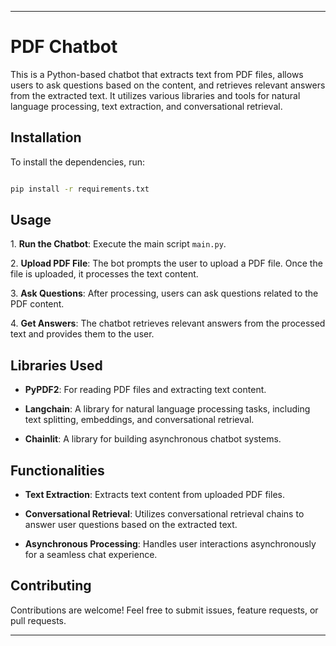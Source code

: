 
---

# PDF Chatbot

This is a Python-based chatbot that extracts text from PDF files, allows users to ask questions based on the content, and retrieves relevant answers from the extracted text. It utilizes various libraries and tools for natural language processing, text extraction, and conversational retrieval.

## Installation

To install the dependencies, run:

```bash

pip install -r requirements.txt

```

## Usage

1\. **Run the Chatbot**: Execute the main script `main.py`.

2\. **Upload PDF File**: The bot prompts the user to upload a PDF file. Once the file is uploaded, it processes the text content.

3\. **Ask Questions**: After processing, users can ask questions related to the PDF content.

4\. **Get Answers**: The chatbot retrieves relevant answers from the processed text and provides them to the user.

## Libraries Used

- **PyPDF2**: For reading PDF files and extracting text content.

- **Langchain**: A library for natural language processing tasks, including text splitting, embeddings, and conversational retrieval.

- **Chainlit**: A library for building asynchronous chatbot systems.

## Functionalities

- **Text Extraction**: Extracts text content from uploaded PDF files.

- **Conversational Retrieval**: Utilizes conversational retrieval chains to answer user questions based on the extracted text.

- **Asynchronous Processing**: Handles user interactions asynchronously for a seamless chat experience.

## Contributing

Contributions are welcome! Feel free to submit issues, feature requests, or pull requests.



---
